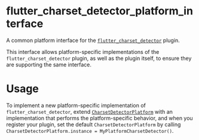 # flutter\_charset\_detector\_platform\_interface

A common platform interface for the [`flutter_charset_detector`][1] plugin.

This interface allows platform-specific implementations of the
`flutter_charset_detector` plugin, as well as the plugin itself, to ensure they
are supporting the same interface.

# Usage

To implement a new platform-specific implementation of
`flutter_charset_detector`, extend [`CharsetDetectorPlatform`][2] with an
implementation that performs the platform-specific behavior, and when you
register your plugin, set the default `CharsetDetectorPlatform` by calling
`CharsetDetectorPlatform.instance = MyPlatformCharsetDetector()`.

[1]: ../
[2]: lib/flutter_charset_detector_platform_interface.dart
